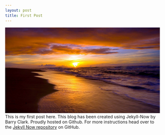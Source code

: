 ```yaml
---
layout: post
title: First Post
---
```


![abhijeet-singh-first-post](images/beach-sunrise-picture.jpg)
This is my first post here. This blog has been created using Jekyll-Now by Barry Clark. Proudly hosted on Github. For more instructions head over to the [Jekyll Now repository](https://github.com/barryclark/jekyll-now) on GitHub.
